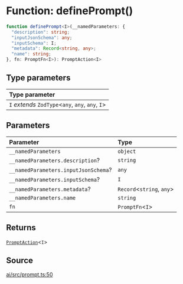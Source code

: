 # Function: definePrompt()

```ts
function definePrompt<I>(__namedParameters: {
  "description": string;
  "inputJsonSchema": any;
  "inputSchema": I;
  "metadata": Record<string, any>;
  "name": string;
}, fn: PromptFn<I>): PromptAction<I>
```

## Type parameters

| Type parameter |
| :------ |
| `I` *extends* `ZodType`\<`any`, `any`, `any`, `I`\> |

## Parameters

| Parameter | Type |
| :------ | :------ |
| `__namedParameters` | `object` |
| `__namedParameters.description`? | `string` |
| `__namedParameters.inputJsonSchema`? | `any` |
| `__namedParameters.inputSchema`? | `I` |
| `__namedParameters.metadata`? | `Record`\<`string`, `any`\> |
| `__namedParameters.name` | `string` |
| `fn` | `PromptFn`\<`I`\> |

## Returns

[`PromptAction`](../type-aliases/PromptAction.md)\<`I`\>

## Source

[ai/src/prompt.ts:50](https://github.com/firebase/genkit/blob/9cb10ef63dd6659f1a31ffd2367b7efa8acc10e5/js/ai/src/prompt.ts#L50)
